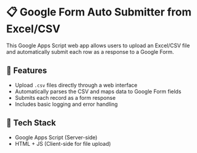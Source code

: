 # 📋 Google Form Auto Submitter from Excel/CSV

This Google Apps Script web app allows users to upload an Excel/CSV file and automatically submit each row as a response to a Google Form.

## 🚀 Features

- Upload `.csv` files directly through a web interface
- Automatically parses the CSV and maps data to Google Form fields
- Submits each record as a form response
- Includes basic logging and error handling

## 🧰 Tech Stack

- Google Apps Script (Server-side)
- HTML + JS (Client-side for file upload)

